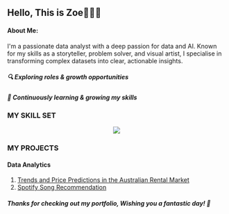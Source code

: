 ## Hello, This is Zoe👩🏻‍💻 

#### About Me: 
I'm a passionate data analyst with a deep passion for data and AI. Known for my skills as a storyteller, problem solver, and visual artist, I specialise in transforming complex datasets into clear, actionable insights. 

##### 🔍 Exploring roles & growth opportunities
##### 🚀 Continuously learning & growing my skills

### MY SKILL SET
<p align="center">
  <a href="https://skillicons.dev">
    <img src="https://skillicons.dev/icons?i=py,r,azure,matlab, stata" />
  </a>
</p>

### MY PROJECTS

#### Data Analytics 
1. [Trends and Price Predictions in the Australian Rental Market](https://github.com/zoema204/Data-Analytics-Project/blob/main/Analysing%20Trends%20and%20Predicting%20Prices%20in%20the%20Australian%20Rental%20Housing%20Market.pdf)
2. [Spotify Song Recommendation](https://github.com/zoema204/Data-Analytics-Project/blob/main/Spotify%20Song%20Recommendation%20Using%20Machine%20Learning.pdf)
##### Thanks for checking out my portfolio, Wishing you a fantastic day! 🌟
